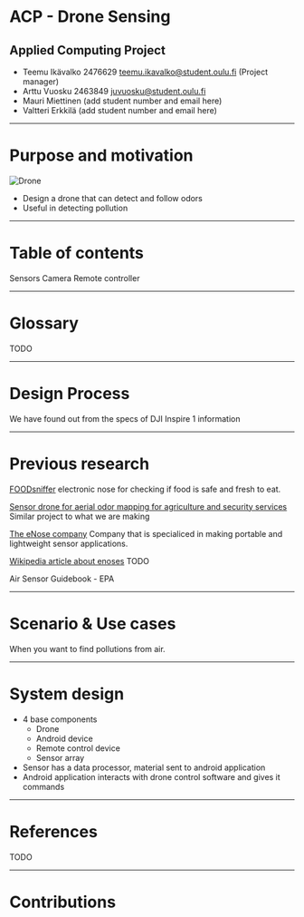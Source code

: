 # ACP - Drone Sensing
## Applied Computing Project

* Teemu Ikävalko 2476629 teemu.ikavalko@student.oulu.fi (Project manager)
* Arttu Vuosku 2463849 juvuosku@student.oulu.fi
* Mauri Miettinen (add student number and email here)
* Valtteri Erkkilä (add student number and email here)

---

# Purpose and motivation

![Drone](https://www5.djicdn.com/assets/images/products/inspire-1/banner-product-333577d35493a3213ead13b4f8056e42.png)

* Design a drone that can detect and follow odors
* Useful in detecting pollution

---

# Table of contents

Sensors
Camera
Remote controller

---

# Glossary

TODO

---

# Design Process

We have found out from the specs of DJI Inspire 1 information

---

# Previous research
[FOODsniffer](http://www.myfoodsniffer.com) electronic nose for checking if food is safe and fresh to eat.

[Sensor drone for aerial odor mapping for agriculture and security services](http://ieeexplore.ieee.org/abstract/document/7561340/?reload=true) Similar project to what we are making

[The eNose company](http://www.enose.nl/) Company that is specialiced in making portable and lightweight sensor applications.

[Wikipedia article about enoses](https://en.wikipedia.org/wiki/Electronic_nose)
TODO

Air Sensor Guidebook - EPA

---

# Scenario & Use cases

When you want to find pollutions from air.

---

# System design

* 4 base components
    * Drone
	* Android device
	* Remote control device
	* Sensor array
* Sensor has a data processor, material sent to android application
* Android application interacts with drone control software and gives it commands

---

# References

TODO

---

# Contributions

